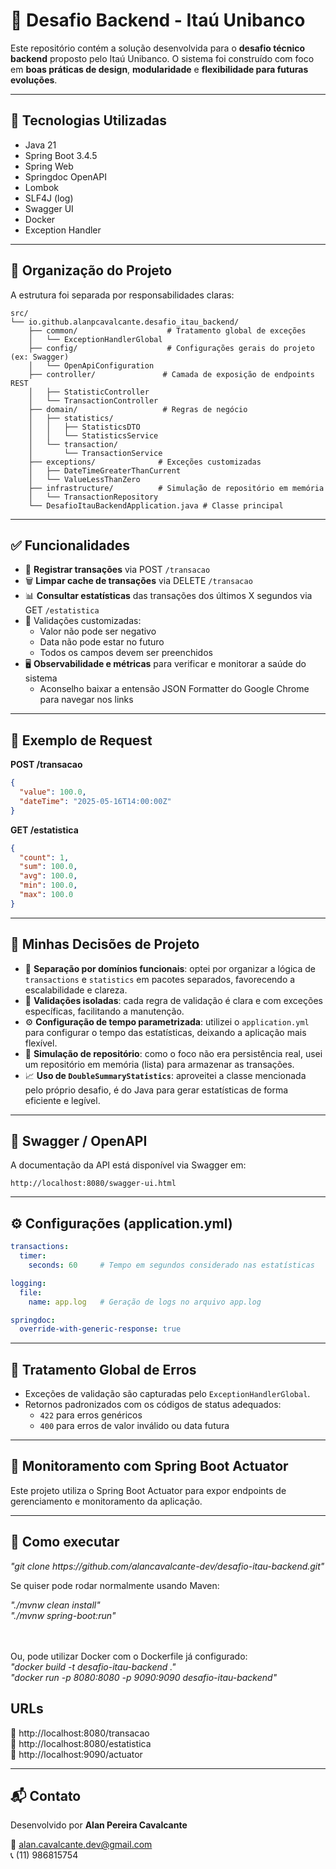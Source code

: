 
# 📘 Desafio Backend - Itaú Unibanco

Este repositório contém a solução desenvolvida para o **desafio técnico backend** proposto pelo Itaú Unibanco. O sistema foi construído com foco em **boas práticas de design**, **modularidade** e **flexibilidade para futuras evoluções**.

---

## 🔧 Tecnologias Utilizadas

- Java 21
- Spring Boot 3.4.5
- Spring Web
- Springdoc OpenAPI
- Lombok
- SLF4J (log)
- Swagger UI
- Docker
- Exception Handler

---

## 🧠 Organização do Projeto

A estrutura foi separada por responsabilidades claras:

```
src/
└── io.github.alanpcavalcante.desafio_itau_backend/
    ├── common/                    # Tratamento global de exceções
    │   └── ExceptionHandlerGlobal
    ├── config/                    # Configurações gerais do projeto (ex: Swagger)
    │   └── OpenApiConfiguration
    ├── controller/               # Camada de exposição de endpoints REST
    │   ├── StatisticController
    │   └── TransactionController
    ├── domain/                   # Regras de negócio
    │   ├── statistics/
    │   │   ├── StatisticsDTO
    │   │   └── StatisticsService
    │   └── transaction/
    │       └── TransactionService
    ├── exceptions/              # Exceções customizadas
    │   ├── DateTimeGreaterThanCurrent
    │   └── ValueLessThanZero
    ├── infrastructure/          # Simulação de repositório em memória
    │   └── TransactionRepository
    └── DesafioItauBackendApplication.java # Classe principal
```

---

## ✅ Funcionalidades

- 🔄 **Registrar transações** via POST `/transacao`
- 🗑️ **Limpar cache de transações** via DELETE `/transacao`
- 📊 **Consultar estatísticas** das transações dos últimos X segundos via GET `/estatistica`
- 🧹 Validações customizadas:
  - Valor não pode ser negativo
  - Data não pode estar no futuro
  - Todos os campos devem ser preenchidos
- 🖥️ **Observabilidade e métricas** para verificar e monitorar a saúde do sistema
  - Aconselho baixar a entensão JSON Formatter do Google Chrome para navegar nos links

---

## 📁 Exemplo de Request

**POST /transacao**
```json
{
  "value": 100.0,
  "dateTime": "2025-05-16T14:00:00Z"
}
```

**GET /estatistica**
```json
{
  "count": 1,
  "sum": 100.0,
  "avg": 100.0,
  "min": 100.0,
  "max": 100.0
}
```

---

## 💭 Minhas Decisões de Projeto

- 🌱 **Separação por domínios funcionais**: optei por organizar a lógica de `transactions` e `statistics` em pacotes separados, favorecendo a escalabilidade e clareza.
- 🧪 **Validações isoladas**: cada regra de validação é clara e com exceções específicas, facilitando a manutenção.
- ⚙️ **Configuração de tempo parametrizada**: utilizei o `application.yml` para configurar o tempo das estatísticas, deixando a aplicação mais flexível.
- 🧰 **Simulação de repositório**: como o foco não era persistência real, usei um repositório em memória (lista) para armazenar as transações.
- 📈 **Uso de `DoubleSummaryStatistics`**: aproveitei a classe mencionada pelo próprio desafio, é do Java para gerar estatísticas de forma eficiente e legível.

---

## 📄 Swagger / OpenAPI

A documentação da API está disponível via Swagger em:

```
http://localhost:8080/swagger-ui.html
```

---

## ⚙️ Configurações (application.yml)

```yaml
transactions:
  timer:
    seconds: 60     # Tempo em segundos considerado nas estatísticas

logging:
  file:
    name: app.log   # Geração de logs no arquivo app.log

springdoc:
  override-with-generic-response: true
```

---

## 🚫 Tratamento Global de Erros

- Exceções de validação são capturadas pelo `ExceptionHandlerGlobal`.
- Retornos padronizados com os códigos de status adequados:
  - `422` para erros genéricos
  - `400` para erros de valor inválido ou data futura

---

## 🔧 Monitoramento com Spring Boot Actuator

Este projeto utiliza o Spring Boot Actuator para expor endpoints de gerenciamento e monitoramento da aplicação.

---

## 🚀 Como executar

<i>
"git clone https://github.com/alancavalcante-dev/desafio-itau-backend.git"
</i>

Se quiser pode rodar normalmente usando Maven:

<i>
"./mvnw clean install" <br>
"./mvnw spring-boot:run"
</i>

<br><br>
Ou, pode utilizar Docker com o Dockerfile já configurado:
<br>
<i>
"docker build -t desafio-itau-backend ." <br>
"docker run -p 8080:8080 -p 9090:9090 desafio-itau-backend"
</i>

## URLs
🔗 http://localhost:8080/transacao <br>
🔗 http://localhost:8080/estatistica <br>
🔗 http://localhost:9090/actuator



---

## 📬 Contato

Desenvolvido por **Alan Pereira Cavalcante**

📧 alan.cavalcante.dev@gmail.com <br>
📞 (11) 986815754
